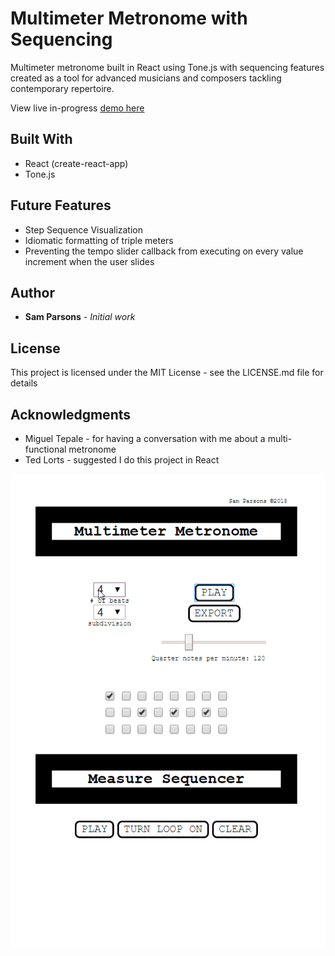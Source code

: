 # Multimeter Metronome with Sequencing

Multimeter metronome built in React using Tone.js with sequencing features created as a tool for advanced musicians and composers tackling contemporary repertoire.

View live in-progress [demo here](https://sam-parsons.github.io/react-tone-js-metronome)

## Built With
* React (create-react-app)
* Tone.js

## Future Features
- Step Sequence Visualization
- Idiomatic formatting of triple meters
- Preventing the tempo slider callback from executing on every value increment when the user slides

## Author
* **Sam Parsons** - *Initial work*

## License
This project is licensed under the MIT License - see the LICENSE.md file for details

## Acknowledgments
- Miguel Tepale - for having a conversation with me about a multi-functional metronome
- Ted Lorts - suggested I do this project in React

![](metGIF.gif)
